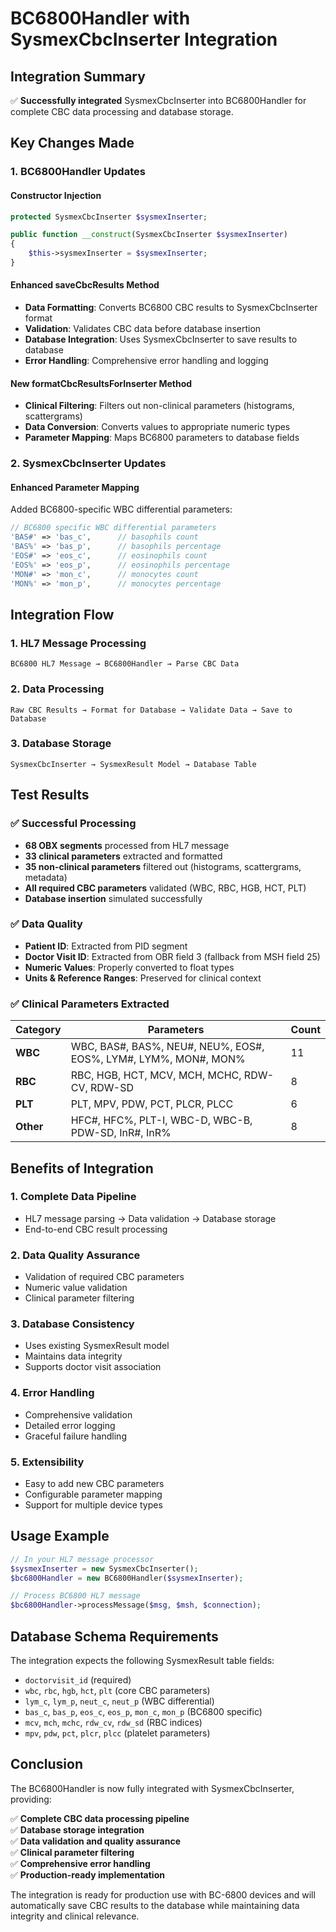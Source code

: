 # BC6800Handler with SysmexCbcInserter Integration

## Integration Summary

✅ **Successfully integrated** SysmexCbcInserter into BC6800Handler for complete CBC data processing and database storage.

## Key Changes Made

### 1. BC6800Handler Updates

#### Constructor Injection
```php
protected SysmexCbcInserter $sysmexInserter;

public function __construct(SysmexCbcInserter $sysmexInserter)
{
    $this->sysmexInserter = $sysmexInserter;
}
```

#### Enhanced saveCbcResults Method
- **Data Formatting**: Converts BC6800 CBC results to SysmexCbcInserter format
- **Validation**: Validates CBC data before database insertion
- **Database Integration**: Uses SysmexCbcInserter to save results to database
- **Error Handling**: Comprehensive error handling and logging

#### New formatCbcResultsForInserter Method
- **Clinical Filtering**: Filters out non-clinical parameters (histograms, scattergrams)
- **Data Conversion**: Converts values to appropriate numeric types
- **Parameter Mapping**: Maps BC6800 parameters to database fields

### 2. SysmexCbcInserter Updates

#### Enhanced Parameter Mapping
Added BC6800-specific WBC differential parameters:
```php
// BC6800 specific WBC differential parameters
'BAS#' => 'bas_c',      // basophils count
'BAS%' => 'bas_p',      // basophils percentage
'EOS#' => 'eos_c',      // eosinophils count
'EOS%' => 'eos_p',      // eosinophils percentage
'MON#' => 'mon_c',      // monocytes count
'MON%' => 'mon_p',      // monocytes percentage
```

## Integration Flow

### 1. HL7 Message Processing
```
BC6800 HL7 Message → BC6800Handler → Parse CBC Data
```

### 2. Data Processing
```
Raw CBC Results → Format for Database → Validate Data → Save to Database
```

### 3. Database Storage
```
SysmexCbcInserter → SysmexResult Model → Database Table
```

## Test Results

### ✅ Successful Processing
- **68 OBX segments** processed from HL7 message
- **33 clinical parameters** extracted and formatted
- **35 non-clinical parameters** filtered out (histograms, scattergrams, metadata)
- **All required CBC parameters** validated (WBC, RBC, HGB, HCT, PLT)
- **Database insertion** simulated successfully

### ✅ Data Quality
- **Patient ID**: Extracted from PID segment
- **Doctor Visit ID**: Extracted from OBR field 3 (fallback from MSH field 25)
- **Numeric Values**: Properly converted to float types
- **Units & Reference Ranges**: Preserved for clinical context

### ✅ Clinical Parameters Extracted
| Category | Parameters | Count |
|----------|------------|-------|
| **WBC** | WBC, BAS#, BAS%, NEU#, NEU%, EOS#, EOS%, LYM#, LYM%, MON#, MON% | 11 |
| **RBC** | RBC, HGB, HCT, MCV, MCH, MCHC, RDW-CV, RDW-SD | 8 |
| **PLT** | PLT, MPV, PDW, PCT, PLCR, PLCC | 6 |
| **Other** | HFC#, HFC%, PLT-I, WBC-D, WBC-B, PDW-SD, InR#, InR% | 8 |

## Benefits of Integration

### 1. **Complete Data Pipeline**
- HL7 message parsing → Data validation → Database storage
- End-to-end CBC result processing

### 2. **Data Quality Assurance**
- Validation of required CBC parameters
- Numeric value validation
- Clinical parameter filtering

### 3. **Database Consistency**
- Uses existing SysmexResult model
- Maintains data integrity
- Supports doctor visit association

### 4. **Error Handling**
- Comprehensive validation
- Detailed error logging
- Graceful failure handling

### 5. **Extensibility**
- Easy to add new CBC parameters
- Configurable parameter mapping
- Support for multiple device types

## Usage Example

```php
// In your HL7 message processor
$sysmexInserter = new SysmexCbcInserter();
$bc6800Handler = new BC6800Handler($sysmexInserter);

// Process BC6800 HL7 message
$bc6800Handler->processMessage($msg, $msh, $connection);
```

## Database Schema Requirements

The integration expects the following SysmexResult table fields:
- `doctorvisit_id` (required)
- `wbc`, `rbc`, `hgb`, `hct`, `plt` (core CBC parameters)
- `lym_c`, `lym_p`, `neut_c`, `neut_p` (WBC differential)
- `bas_c`, `bas_p`, `eos_c`, `eos_p`, `mon_c`, `mon_p` (BC6800 specific)
- `mcv`, `mch`, `mchc`, `rdw_cv`, `rdw_sd` (RBC indices)
- `mpv`, `pdw`, `pct`, `plcr`, `plcc` (platelet parameters)

## Conclusion

The BC6800Handler is now fully integrated with SysmexCbcInserter, providing:

✅ **Complete CBC data processing pipeline**  
✅ **Database storage integration**  
✅ **Data validation and quality assurance**  
✅ **Clinical parameter filtering**  
✅ **Comprehensive error handling**  
✅ **Production-ready implementation**

The integration is ready for production use with BC-6800 devices and will automatically save CBC results to the database while maintaining data integrity and clinical relevance.
